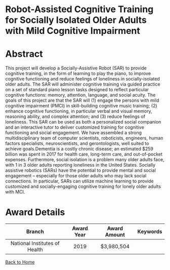 
Robot-Assisted Cognitive Training for Socially Isolated Older Adults with Mild Cognitive Impairment
===================================================================================================

# Abstract


This project will develop a Socially-Assistive Robot (SAR) to provide cognitive training, in the form of learning
to play the piano, to improve cognitive functioning and reduce feelings of loneliness in socially-isolated older
adults. The SAR will administer cognitive training via guided practice on a set of standard piano lesson tasks
designed to reflect particular cognitive functions: memory, attention, language, and social acuity. The goals of
this project are that the SAR will (1) engage the persons with mild cognitive impairment (PMCI) in skill-building
cognitive music training; (2) enhance cognitive functioning, in particular verbal and visual memory, reasoning
ability, and complex attention; and (3) reduce feelings of loneliness. This SAR can be used as both a
personalized social companion and an interactive tutor to deliver customized training for cognitive functioning
and social engagement. We have assembled a strong multidisciplinary team of computer scientists, roboticists,
engineers, human factors specialists, neuroscientists, and gerontologists, well suited to achieve goals.Dementia is a costly chronic disease; an estimated $259 billion was spent in 2017 for health care, long-term
care, and out-of-pocket expenses. Furthermore, social isolation is a problem many older adults face, with 1 in 3
older adults reporting loneliness in the United States. Socially assistive robotics (SARs) have the potential to
provide mental and social engagement – especially for those older adults who may lack social connections. In
particular, SARs can utilize machine learning to provide customized and socially-engaging cognitive training for
lonely older adults with MCI.  

# Award Details

|Branch|Award Year|Award Amount|Keywords|
| :---: | :---: | :---: | :---: |
|National Institutes of Health|2019|$3,980,504||
  
  


[Back to Home](https://github.com/chrischow/dod_sbir_awards/Reports/JH/#2350)